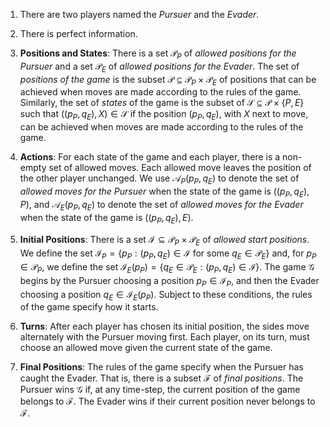 1. There are two players named the _Pursuer_ and the _Evader_.

2. There is perfect information.

3. **Positions and States**: There is a set $\mathcal{P}_P$  of _allowed positions for the Pursuer_ and a set $\mathcal{P}_E$ of _allowed positions for the Evader_. The set of _positions of the game_ is the subset $\mathcal{P} \subseteq \mathcal{P}_P \times \mathcal{P}_E$ of positions that can be achieved when moves are made according to the rules of the game.  Similarly, the set  of _states_ of the game is the subset of $\mathcal{S} \subseteq \mathcal{P} \times \{P, E\}$ such that $((p_P, q_E), X) \in \mathcal{S}$ if the position $(p_P, q_E)$, with $X$ next to move, can be achieved when moves are made according to the rules of the game.

4. **Actions**: For each state of the game and each player, there is a non-empty set of allowed moves. Each allowed move leaves the position of the other player unchanged.  We use $\mathcal{A}_P(p_P, q_E)$ to denote the set of _allowed moves for the Pursuer_ when the state of the game is  $((p_P, q_E), P)$, and $\mathcal{A}_E(p_P, q_E)$ to denote the set of _allowed moves for the Evader_ when the state of the game is  $((p_P, q_E), E)$.

5. **Initial Positions**: There is a set $\mathcal{I} \subseteq \mathcal{P}_P \times \mathcal{P}_E$ of _allowed start positions_.  We define the set $\mathcal{I}_P = \{ p_P: (p_P, q_E) \in \mathcal{I}\ \mathrm{for\ some}\ q_E \in \mathcal{P}_E\}$ and, for $p_P \in \mathcal{P}_P$, we define the set $\mathcal{I}_E(p_P) = \{q_E \in \mathcal{P}_E: (p_P, q_E) \in \mathcal{I}\}.$ The game $\mathcal{G}$ begins by the Pursuer choosing a position $p_P \in \mathcal{I}_P$, and then the Evader choosing a position $q_E \in \mathcal{I}_E(p_P)$. Subject to these conditions, the rules of the game specify how it starts.

6. **Turns**: After each player has chosen its initial position, the sides move alternately with the Pursuer moving first.  Each player, on its turn, must choose an allowed move given the current state of the game.

7. **Final Positions**: The rules of the game specify when the Pursuer has caught the Evader. That is, there is a subset $\mathcal{F}$ of _final positions_. The Pursuer wins $\mathcal{G}$ if, at any time-step, the current position of the game belongs to $\mathcal{F}$. The Evader wins if their current position never belongs to $\mathcal{F}$.
